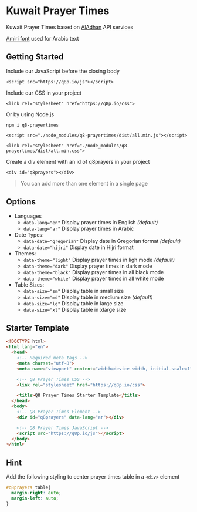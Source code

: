 # Kuwait Prayer Times
Kuwait Prayer Times based on [AlAdhan](https://aladhan.com) API services

[Amiri font](https://www.amirifont.org) used for Arabic text

## Getting Started
Include our JavaScript before the closing body

`<script src="https://q8p.io/js"></script>`

Include our CSS in your project

`<link rel="stylesheet" href="https://q8p.io/css">`

Or by using Node.js

`npm i q8-prayertimes`

`<script src="./node_modules/q8-prayertimes/dist/all.min.js"></script>`

`<link rel="stylesheet" href="./node_modules/q8-prayertimes/dist/all.min.css">`

Create a div element with an id of q8prayers in your project

`<div id="q8prayers"></div>`

> You can add more than one element in a single page

## Options
- Languages
  - `data-lang="en"` Display prayer times in English *(default)*
  - `data-lang="ar"` Display prayer times in Arabic
- Date Types:
  - `data-date="gregorian"` Display date in Gregorian format *(default)*
  - `data-date="hijri"` Display date in Hijri format
- Themes:
  - `data-theme="light"` Display prayer times in ligh mode *(default)*
  - `data-theme="dark"` Display prayer times in dark mode
  - `data-theme="black"` Display prayer times in all black mode
  - `data-theme="white"` Display prayer times in all white mode
- Table Sizes:
  - `data-size="sm"` Display table in small size
  - `data-size="md"` Display table in medium size *(default)*
  - `data-size="lg"` Display table in large size
  - `data-size="xl"` Display table in xlarge size

## Starter Template
```html
<!DOCTYPE html>
<html lang="en">
  <head>
    <!-- Required meta tags -->
    <meta charset="utf-8">
    <meta name="viewport" content="width=device-width, initial-scale=1">

    <!-- Q8 Prayer Times CSS -->
    <link rel="stylesheet" href="https://q8p.io/css">

    <title>Q8 Prayer Times Starter Template</title>
  </head>
  <body>
    <!-- Q8 Prayer Times Element -->
    <div id="q8prayers" data-lang="ar"></div>

    <!-- Q8 Prayer Times JavaScript -->
    <script src="https://q8p.io/js"></script>
  </body>
</html>
```

## Hint
Add the following styling to center prayer times table in a `<div>` element

```css
#q8prayers table{
  margin-right: auto;
  margin-left: auto;
}
```
